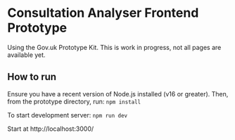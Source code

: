 # Consultation Analyser Frontend Prototype

Using the Gov.uk Prototype Kit. This is work in progress, not all pages are available yet.

## How to run

Ensure you have a recent version of Node.js installed (v16 or greater). Then, from the prototype directory, run:
`npm install`

To start development server:
`npm run dev`

Start at http://localhost:3000/
